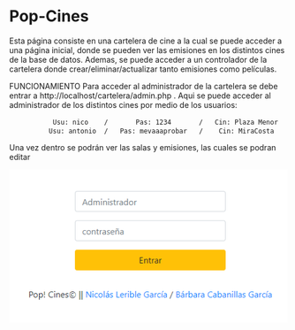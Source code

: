# Pop-Cines
Esta página consiste en una cartelera de cine a la cual se puede acceder a una página inicial, donde se pueden ver las emisiones en los distintos cines de la base de datos. Ademas, se puede acceder a un controlador de la cartelera donde crear/eliminar/actualizar tanto emisiones como películas.

FUNCIONAMIENTO
Para acceder al administrador de la cartelera se debe entrar a http://localhost/cartelera/admin.php . Aqui se puede acceder al administrador de los distintos cines por medio de los usuarios:

               Usu: nico    /       Pas: 1234       /   Cin: Plaza Menor
              Usu: antonio  /   Pas: mevaaaprobar   /    Cin: MiraCosta
            
Una vez dentro se podrán ver las salas y emisiones, las cuales se podran editar

![alt text](https://github.com/nicolaslerible/Pop-Cines/blob/master/img/admin.PNG)
